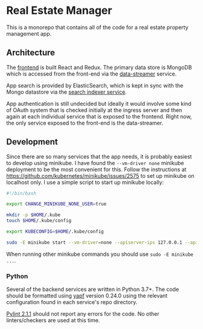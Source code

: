 # Real Estate Manager

This is a monorepo that contains all of the code for a real estate property management app.

## Architecture

The [frontend](./webapp) is built React and Redux.  The primary data store is MongoDB which is
accessed from the front-end via the [data-streamer](./data-streamer) service.

App search is provided by ElasticSearch, which is kept in sync with the Mongo datastore via the [search
indexer service](./search).

App authentication is still undecided but ideally it would involve some kind of OAuth system that is
checked initially at the ingress server and then again at each individual service that is exposed to
the frontend.  Right now, the only service exposed to the front-end is the data-streamer.

## Development

Since there are so many services that the app needs, it is probably easiest to develop using
minikube.  I have found the `--vm-driver none` minikube deployment to be the most convenient for
this.  Follow the instructions at https://github.com/kubernetes/minikube/issues/2575 to set up
minikube on localhost only.  I use a simple script to start up minikube locally:

```sh
#!/bin/bash

export CHANGE_MINIKUBE_NONE_USER=true

mkdir -p $HOME/.kube
touch $HOME/.kube/config

export KUBECONFIG=$HOME/.kube/config

sudo -E minikube start --vm-driver=none --apiserver-ips 127.0.0.1 --apiserver-name localhost
```

When running other minikube commands you should use `sudo -E minikube ...`.

### Python

Several of the backend services are written in Python 3.7+.  The code should be formatted using
[yapf](https://github.com/google/yapf) version 0.24.0 using the relevant configuration found in each
service's repo directory.

[Pylint 2.1.1](https://www.pylint.org/) should not report any errors for the code.  No other
linters/checkers are used at this time.
